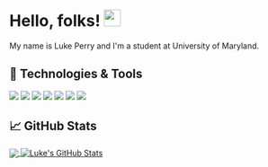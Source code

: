 # Hello, folks! <img src="https://raw.githubusercontent.com/MartinHeinz/MartinHeinz/master/wave.gif" width="30px">

My name is Luke Perry and I'm a student at University of Maryland. 

## 🔧 Technologies & Tools
![](https://img.shields.io/badge/Ubuntu-OS-informational?style=flat&logo=ubuntu&logoColor=white&color=blue)
![](https://img.shields.io/badge/Neovim-Editor-informational?style=flat&logo=neovim&logoColor=white&color=blue)
![](https://img.shields.io/badge/Python-Code-informational?style=flat&logo=python&logoColor=white&color=blue)
![](https://img.shields.io/badge/JavaScript-Code-informational?style=flat&logo=javascript&logoColor=white&color=blue)
![](https://img.shields.io/badge/Bash-Shell-informational?style=flat&logo=gnu-bash&logoColor=white&color=blue)
![](https://img.shields.io/badge/PostgreSQL-Tools-informational?style=flat&logo=postgresql&logoColor=white&color=blue)
![](https://img.shields.io/badge/Docker-Tools-informational?style=flat&logo=docker&logoColor=white&color=blue)

## &#x1f4c8; GitHub Stats

<a href="https://github.com/lukerepos/lukerepos">
  <img align="center" src="https://github-readme-stats.vercel.app/api/top-langs/?username=lukerepos&hide=java,html,tex&title_color=ffffff&text_color=c9cacc&icon_color=2bbc8a&bg_color=1d1f21&langs_count=3" />
</a>
<a href="https://github.com/lukerepos/lukerepos">
  <img align="center" src="https://github-readme-stats.vercel.app/api?username=lukerepos&show_icons=true&line_height=27&count_private=true&title_color=ffffff&text_color=c9cacc&icon_color=2bbc8a&bg_color=1d1f21" alt="Luke's GitHub Stats" />
</a> 

[2.1]: http://i.imgur.com/0o48UoR.png (github icon with padding)

[2.2]: http://i.imgur.com/9I6NRUm.png (github icon without padding)
[3.2]: https://raw.githubusercontent.com/MartinHeinz/MartinHeinz/master/linkedin-3-16.png (LinkedIn icon without padding)


<!-- links to your social media accounts -->
[3]: https://www.linkedin.com/in/lukenperry/


<!-- Resources -->
<!-- Icons: https://simpleicons.org/ -->
<!-- GitHub Stats: https://github.com/anuraghazra/github-readme-stats -->
<!-- Emojis: https://emojipedia.org/emoji/ -->
<!-- HTML Emojis: https://www.fileformat.info/index.htm -->
<!-- Shields: https://shields.io/ -->
<!-- Awesome GitHub Profile README: https://github.com/abhisheknaiidu/awesome-github-profile-readme -->
